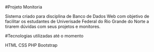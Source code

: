 #Projeto Monitoria

Sistema criado para disciplina de Banco de Dados Web com objetivo de facilitar os estudantes de Univerisade
Federal do Rio Grande do Norte a tirarem dúvidas com seus projetos e monitores.

#Tecnologias utilizadas até o momento

HTML
CSS
PHP
Bootstrap